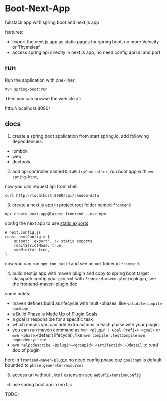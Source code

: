 # Boot-Next-App
fullstack app with spring boot and next.js app

features:
- export the next.js app as static pages for spring boot, no more Velocity or Thymeleaf
- access spring api directly in next.js app, no need config api url and port

## run
Run the application with one-liner:
```shell
mvn spring-boot:run
```
Then you can browse the website at:

http://localhost:8080/

## docs
1. create a spring boot application from start.spring.io, add following dependencies:
- lombok
- web
- devtools
2. add api controller named `DataEntryController`, run boot app with `mvn spring-boot`, 

now you can request api from shell:
```shell
curl http://localhost:8080/api/random-data
```

3. create a next.js app in project root folder named `frontend`
```shell
npx create-next-app@latest frontend --use-npm
```
config the next app to use [static exports](https://nextjs.org/docs/pages/building-your-application/deploying/static-exports)
```shell
# next.config.js
const nextConfig = {
    output: 'export', // static exports 
    reactStrictMode: true,
    swcMinify: true,
}
```
now you can run `npm run build` and see an `out` folder in `frontend`.

4. build next.js app with maven plugin and copy to spring boot target classpath
config your `pom.xml` with `frontend-maven-plugin` plugin, see the [frontend-maven-plugin doc](https://github.com/eirslett/frontend-maven-plugin#running-npm)

some notes:
- maven defines build as lifecycle with multi-phases. like `validate` `compile` `package`
- a Build Phase is Made Up of Plugin Goals
- a goal is responsible for a specific task
- which means you can add extra actions in each phase with your plugin.
- you can run maven command as `mvn <plugin | Goal Prefix>:<goal>` or `mvn <phase>`(default lifecycle), like `mvn compiler:testCompile` `mvn dependency:tree`
- `mvn help:describe -Dplugin=<groupid>:<artifactid> -Ddetail` to read doc of plugin

here in `frontend-maven-plugin` no need config phase cuz `goal:npm` is default bounded to `phase:generate-resources`

5. access url without `.html` extension
see `WebUrlExtensionConfig`

6. use spring boot api in next.js

TODO:
